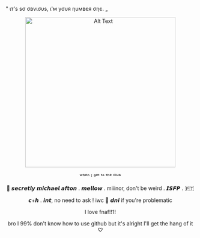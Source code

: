 " ιт'ѕ ѕσ σвνισυѕ, ι'м уσυя ηυмвєя σηє. „<p>
<p align=center>
 <img src="https://github.com/user-attachments/assets/88c05c95-4980-43ae-8cc0-ddfe7f9da363" alt="Alt Text" width="400" height="400">
<p align="center">
 ʷʰᵉⁿ ᴵ ᵍᵉᵗ ᵗᵒ ᵗʰᵉ ᶜˡᵘᵇ
 <p align="center">
 💉 𝙨𝙚𝙘𝙧𝙚𝙩𝙡𝙮 𝙢𝙞𝙘𝙝𝙖𝙚𝙡 𝙖𝙛𝙩𝙤𝙣 . 𝙢𝙚𝙡𝙡𝙤𝙬 . miiinor, don't be weird . 𝙄𝙎𝙁𝙋 . 🇵🇹</p>
 <p align="center">
𝙘+𝙝 . 𝙞𝙣𝙩, no need to ask ! iwc 🦑 𝙙𝙣𝙞 if you're problematic</p>
<p align="center">
I love fnaf!!1!</p>
<p align="center">
bro I 99% don't know how to use github but it's alright I'll get the hang of it ♡</p>
<p>

<!--
<p>test</p>
<img src="https://github.com/user-attachments/assets/1daf6a7f-d454-42f3-b9ab-6032b81ad730" alt="Alt Text" width="500" height="500">
<!--
**mwshka/mwshka** is a ✨ _special_ ✨ repository because its `README.md` (this file) appears on your GitHub profile.

Here are some ideas to get you started:

- 🔭 I’m currently working on ...
- 🌱 I’m currently learning ...
- 👯 I’m looking to collaborate on ...
- 🤔 I’m looking for help with ...
- 💬 Ask me about ...
- 📫 How to reach me: ...
- 😄 Pronouns: ...
- ⚡ Fun fact: ...
-->

